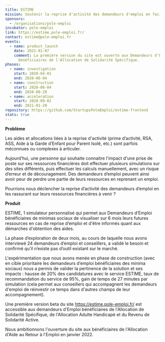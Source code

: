 ```yaml
---
title: ESTIME
mission: Soutenir la reprise d'activité des demandeurs d'emploi en facilitant l'accès à l'information concernant les aides financières 
sponsors:
  - /organisations/pole-emploi
incubator: pole-emploi
link: https://estime.pole-emploi.fr/
contact: estime@pole-emploi.fr
events:
  - name: product_launch
    date: 2021-01-07
    comment: La première version du site est ouverte aux Demandeurs d'Emploi
      bénéficiaires de l'Allocation de Solidarité Spécifique.
phases:
  - name: investigation
    start: 2020-04-01
    end: 2020-06-04
  - name: construction
    start: 2020-06-04
    end: 2020-08-28
  - name: acceleration
    start: 2020-09-01
    end: 2021-01-20
repository: https://github.com/StartupsPoleEmploi/estime-frontend
stats: true
---
```

**Problème** 

Les aides et allocations liées à la reprise d'activité (prime d’activité, RSA, ASS, Aide à la Garde d’Enfant pour Parent Isolé, etc.) sont parfois méconnues ou complexes à articuler. 

Aujourd’hui, une personne qui souhaite connaitre l'impact d'une prise de poste sur ses ressources financières doit effectuer plusieurs simulations sur des sites différents, puis effectuer les calculs manuellement, avec un risque d’erreur et de découragement. Des demandeurs d’emploi peuvent ainsi avoir peur de perdre une partie de leurs ressources en reprenant un emploi. 

Pourrions nous déclencher la reprise d’activité des demandeurs d’emploi en les rassurant sur leurs ressources financières à venir ?

**Produit** 

ESTIME, 1 simulateur personnalisé qui permet aux Demandeurs d’Emploi bénéficiaires de minimas sociaux de visualiser sur 6 mois leurs futures ressources en cas de reprise d’emploi et d'être informés quant aux démarches d'obtention des aides.

La phase d’exploration de deux mois, au cours de laquelle nous avons interviewé 24 demandeurs d’emploi et conseillers, a validé le besoin et confirmé qu’il n’existe pas d’outil existant sur le marché. 

L'expérimentation que nous avons menée en phase de construction (avec en cible prioritaire les demandeurs d’emploi bénéficiaires des minima sociaux) nous a permis de valider la pertinence de la solution et ses impacts : hausse de 20% des candidatures avec le service ESTIME, taux de recommandation du service de 95%,  gain de temps de 27 minutes par simulation (cela permet aux conseillers qui accompagnent les demandeurs d'emploi de réinvestir ce temps dans d'autres champs de leur accompagnement).

Une première version beta du site https://estime.pole-emploi.fr/ est accessible aux demandeurs d'Emploi bénéficiaires de l'Allocation de Solidarité Spécifique, de l'Allocation Adulte Handicapé et du Revenu de Solidarité Active. 

Nous ambitionnons l'ouverture du site aux bénéficiaires de l'Allocation d'Aide au Retour à l'Emploi en janvier 2022.
